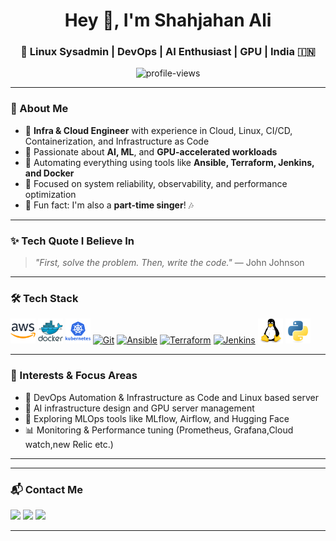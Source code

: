 <h1 align="center">Hey 👋, I'm Shahjahan Ali</h1>
<h3 align="center">🚀 Linux Sysadmin | DevOps | AI Enthusiast | GPU | India 🇮🇳</h3>

<p align="center">
  <img src="https://komarev.com/ghpvc/?username=alikhan9095&label=Profile%20views&color=0e75b6&style=flat" alt="profile-views" />
</p>

---

### 🧠 About Me

- 💼 **Infra & Cloud Engineer** with experience in Cloud, Linux, CI/CD, Containerization, and Infrastructure as Code
- 🤖 Passionate about **AI, ML**, and **GPU-accelerated workloads**
- 🧰 Automating everything using tools like **Ansible, Terraform, Jenkins, and Docker**
- 🎯 Focused on system reliability, observability, and performance optimization
- 🎤 Fun fact: I'm also a **part-time singer**! 🎶

---

### ✨ Tech Quote I Believe In

> *"First, solve the problem. Then, write the code."* — John Johnson

---

### 🛠️ Tech Stack

<p align="left">
  <a href="https://aws.amazon.com/" target="_blank"><img src="https://raw.githubusercontent.com/devicons/devicon/master/icons/amazonwebservices/amazonwebservices-original-wordmark.svg" width="40" height="40" alt="AWS"/></a>
  <a href="https://www.docker.com/" target="_blank"><img src="https://raw.githubusercontent.com/devicons/devicon/master/icons/docker/docker-original-wordmark.svg" width="40" height="40" alt="Docker"/></a>
  <a href="https://kubernetes.io/" target="_blank"><img src="https://raw.githubusercontent.com/devicons/devicon/master/icons/kubernetes/kubernetes-plain-wordmark.svg" width="40" height="40" alt="Kubernetes"/></a>
  <a href="https://git-scm.com/" target="_blank"><img src="https://www.vectorlogo.zone/logos/git-scm/git-scm-icon.svg" width="40" height="40" alt="Git"/></a>
  <a href="https://www.ansible.com/" target="_blank"><img src="https://img.icons8.com/external-tal-revivo-color-tal-revivo/48/external-ansible-logo-color-tal-revivo.png" width="40" height="40" alt="Ansible"/></a>
  <a href="https://www.terraform.io/" target="_blank"><img src="https://img.icons8.com/external-tal-revivo-color-tal-revivo/48/external-terraform-an-open-source-infrastructure-as-code-software-tool-logo-color-tal-revivo.png" width="40" height="40" alt="Terraform"/></a>
  <a href="https://www.jenkins.io/" target="_blank"><img src="https://www.vectorlogo.zone/logos/jenkins/jenkins-icon.svg" width="40" height="40" alt="Jenkins"/></a>
  <a href="https://ubuntu.com/" target="_blank"><img src="https://raw.githubusercontent.com/devicons/devicon/master/icons/linux/linux-original.svg" width="40" height="40" alt="Linux"/></a>
  <a href="https://www.python.org/" target="_blank"><img src="https://raw.githubusercontent.com/devicons/devicon/master/icons/python/python-original.svg" width="40" height="40" alt="Python"/></a>
</p>

---

### 🚀 Interests & Focus Areas

- 🔧 DevOps Automation & Infrastructure as Code and Linux based server
- 🤖 AI infrastructure design and GPU server management
- 🧠 Exploring MLOps tools like MLflow, Airflow, and Hugging Face
- 📊 Monitoring & Performance tuning (Prometheus, Grafana,Cloud watch,new Relic etc.)

---


---

### 📬 Contact Me

<p align="left">
  <a href="mailto:khanshahjahan2104@gmail.com"><img src="https://img.shields.io/badge/Email-D14836?style=for-the-badge&logo=gmail&logoColor=white" /></a>
  <a href="https://linkedin.com/in/shahjahanali" target="_blank"><img src="https://img.shields.io/badge/LinkedIn-blue?style=for-the-badge&logo=linkedin&logoColor=white" /></a>
  <a href="https://instagram.com/shahjahanali9095" target="_blank"><img src="https://img.shields.io/badge/Instagram-E4405F?style=for-the-badge&logo=instagram&logoColor=white" /></a>
</p>

---

